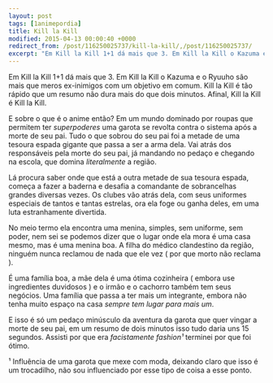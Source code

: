```yaml
---
layout: post
tags: [1animepordia]
title: Kill la Kill
modified: 2015-04-13 00:00:40 +0000
redirect_from: /post/116250025737/kill-la-kill/,/post/116250025737/
excerpt: "Em Kill la Kill 1+1 dá mais que 3. Em Kill la Kill o Kazuma e o Ryuuho são mais que meros ex-inimigos com um objetivo em comum. Kill la Kill é tão rápido que um resumo não dura mais do que dois minutos. Afinal, Kill la Kill é Kill la Kill."
---
```


Em Kill la Kill 1+1 dá mais que 3. Em Kill la Kill o Kazuma e o Ryuuho
são mais que meros ex-inimigos com um objetivo em comum. Kill la Kill é
tão rápido que um resumo não dura mais do que dois minutos. Afinal, Kill
la Kill é Kill la Kill.

E sobre o que é o anime então? Em um mundo dominado por roupas que
permitem ter *superpoderes* uma garota se revolta contra o sistema após
a morte de seu pai. Tudo o que sobrou do seu pai foi a metade de uma
tesoura espada gigante que passa a ser a arma dela. Vai atrás dos
responsáveis pela morte do seu pai, já mandando no pedaço e chegando na
escola, que domina *literalmente* a região.

Lá procura saber onde que está a outra metade de sua tesoura espada,
começa a fazer a baderna e desafia a comandante de sobrancelhas grandes
diversas vezes. Os clubes vão atrás dela, com seus uniformes especiais
de tantos e tantas estrelas, ora ela foge ou ganha deles, em uma luta
estranhamente divertida.

No meio termo ela encontra uma menina, simples, sem uniforme, sem poder,
nem sei se podemos dizer que o lugar onde ela mora é uma casa mesmo, mas
é uma menina boa. A filha do médico clandestino da região, ninguém nunca
reclamou de nada que ele vez ( por que morto não reclama ).

É uma família boa, a mãe dela é uma ótima cozinheira ( embora use
ingredientes duvidosos ) e o irmão e o cachorro também tem seus
negócios. Uma família que passa a ter mais um integrante, embora não
tenha muito espaço na casa *sempre tem lugar para mais um*.

E isso é só um pedaço minúsculo da aventura da garota que quer vingar a
morte de seu pai, em um resumo de dois minutos isso tudo daria uns 15
segundos. Assisti por que era *facistamente fashion¹* terminei por que
foi ótimo.

<!-- more -->

¹ Influência de uma garota que mexe com moda, deixando claro que isso é
um trocadilho, não sou influenciado por esse tipo de coisa a esse
ponto.


